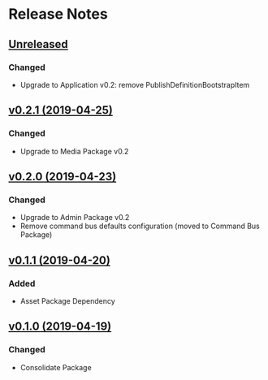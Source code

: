 # Release Notes

## [Unreleased](https://github.com/ixocreate/framework/compare/0.2.1...develop)
### Changed
- Upgrade to Application v0.2: remove PublishDefinitionBootstrapItem

## [v0.2.1 (2019-04-25)](https://github.com/ixocreate/framework/compare/0.2.0...0.2.1)
### Changed
- Upgrade to Media Package v0.2

## [v0.2.0 (2019-04-23)](https://github.com/ixocreate/framework/compare/0.1.1...0.2.0)
### Changed
- Upgrade to Admin Package v0.2
- Remove command bus defaults configuration (moved to Command Bus Package)

## [v0.1.1 (2019-04-20)](https://github.com/ixocreate/framework/compare/0.1.0...0.1.1)
### Added
- Asset Package Dependency

## [v0.1.0 (2019-04-19)](https://github.com/ixocreate/framework/compare/master...0.1.0)
### Changed
- Consolidate Package
